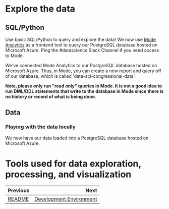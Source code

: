 # Explore the data
## SQL/Python
Use basic SQL/Python to query and explore the data! We now use [Mode Analytics](https://modeanalytics.com/editor/code_for_san_francisco/search) as a frontend tool to query our PostgreSQL database hosted on Microsoft Azure. Ping the #datascience Slack Channel if you need access to Mode.

We've connected Mode Analytics to our PostgreSQL database hosted on Microsoft Azure. Thus, in Mode, you can create a new report and query off of our database, which is called 'data-sci-congressional-data'.

**Note, please only run "read only" queries in Mode. It is not a good idea to run DML/DDL statements that write to the database in Mode since there is no history or record of what is being done**.

## Data

### Playing with the data locally
We now have our data loaded into a PostgreSQL database hosted on Microsoft Azure. 


# Tools used for data exploration, processing, and visualization

| Previous | Next |
|:---------|-----:|
| [README](./README.md) | [Development Environment](./02_development_environment.md) |
